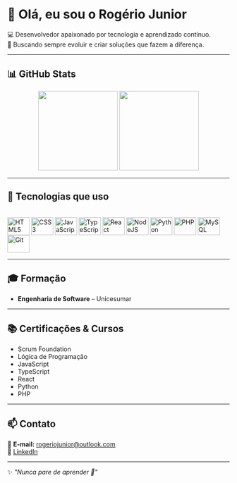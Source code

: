 # 👋 Olá, eu sou o Rogério Junior

💻 Desenvolvedor apaixonado por tecnologia e aprendizado contínuo.  
🚀 Buscando sempre evoluir e criar soluções que fazem a diferença.

---

## 📊 GitHub Stats
<div align="center">
  <img height="180em" src="https://github-readme-stats.vercel.app/api?username=rogeriojunior&show_icons=true&theme=tokyonight&include_all_commits=true&count_private=true"/>
  <img height="180em" src="https://github-readme-stats.vercel.app/api/top-langs/?username=rogeriojunior&layout=compact&langs_count=7&theme=tokyonight"/>
</div>

---

## 🚀 Tecnologias que uso
<div style="display: inline_block"><br>
  <img align="center" alt="HTML5" height="40" width="50" src="https://cdn.jsdelivr.net/gh/devicons/devicon/icons/html5/html5-original.svg">
  <img align="center" alt="CSS3" height="40" width="50" src="https://cdn.jsdelivr.net/gh/devicons/devicon/icons/css3/css3-original.svg">
  <img align="center" alt="JavaScript" height="40" width="50" src="https://cdn.jsdelivr.net/gh/devicons/devicon/icons/javascript/javascript-original.svg">
  <img align="center" alt="TypeScript" height="40" width="50" src="https://cdn.jsdelivr.net/gh/devicons/devicon/icons/typescript/typescript-original.svg">
  <img align="center" alt="React" height="40" width="50" src="https://cdn.jsdelivr.net/gh/devicons/devicon/icons/react/react-original.svg">
  <img align="center" alt="NodeJS" height="40" width="50" src="https://cdn.jsdelivr.net/gh/devicons/devicon/icons/nodejs/nodejs-original.svg">
  <img align="center" alt="Python" height="40" width="50" src="https://cdn.jsdelivr.net/gh/devicons/devicon/icons/python/python-original.svg">
  <img align="center" alt="PHP" height="40" width="50" src="https://cdn.jsdelivr.net/gh/devicons/devicon/icons/php/php-original.svg">
  <img align="center" alt="MySQL" height="40" width="50" src="https://cdn.jsdelivr.net/gh/devicons/devicon/icons/mysql/mysql-original.svg">
  <img align="center" alt="Git" height="40" width="50" src="https://cdn.jsdelivr.net/gh/devicons/devicon/icons/git/git-original.svg">
</div>

---

## 🎓 Formação
- **Engenharia de Software** – Unicesumar  

---

## 📚 Certificações & Cursos
- Scrum Foundation  
- Lógica de Programação  
- JavaScript  
- TypeScript  
- React  
- Python  
- PHP  

---

## 📫 Contato
📧 **E-mail:** rogeriojunior@outlook.com  
🔗 [LinkedIn](https://linkedin.com/in/rogeriojunior)  

---

✨ *"Nunca pare de aprender 🚀"*
